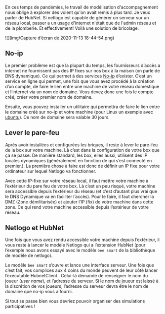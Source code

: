 En ces temps de pandémies, le travail de modélisation d'accompagnement nous oblige à explorer des voient qu'on avait remis à plus tard. Je veux parler de HubNet. 
Si netlogo est capable de générer un serveur sur un réseau local, passer a un usage d'internet n'était que de l'admin réseau et de la plomberie. Et effectivement! Voilà une solution de bricolage.

![](img/Capture d’écran de 2020-11-13 18-44-54.png)

## No-ip

Le premier problème est que la plupart du temps, les fournisseurs d’accès a internet ne fournissent pas des IP fixes sur nos box à la maison (on parle de DNS dynamique). Ce qui permet à des services [No-ip](https://www.noip.com/remote-access/?utm_source=adwords&utm_medium=cpc&utm_campaign=international&gclid=Cj0KCQiAnb79BRDgARIsAOVbhRoAyw7thoeKJKZ7qaE99ohVntQI4bN5wMpa3gkFK6eUzXJ9EciyGxkaAiZnEALw_wcB) d’exister. C’est un service en ligne qui permet, une fois que vous avez procédé à la création d’un compte, de faire le lien entre une machine de votre réseau domestique et l’internet via un nom de domaine. Vous devez donc une fois le compte créé, créer votre premier nom de domaine.

Ensuite, vous pouvez installer un utilitaire qui permettra de faire le lien entre le domaine créé sur no-ip et votre machine (pour Linux un exemple avec [ubuntu](https://doc.ubuntu-fr.org/dns_dynamique)). Ce nom de domaine sera valable 30 jours.

## Lever le pare-feu

Après avoir installées et configurées les briques, il reste à lever le pare-feu de la box sur votre machine. Là c’est dans la configuration de votre box que ça se passe. De manière standard, les box, elles aussi, utilisent des IP locales dynamiques (généralement en fonction de qui s’est connecté en premier.). La première chose à faire est donc de définir un IP fixe pour votre ordinateur sur lequel Netlogo va fonctionner.

Avec cette IP-fixe sur votre réseau local, il faut mettre votre machine à l’extérieur du pare feu de votre box. Là c’est un peu risqué, votre machine sera accessible depuis l’extérieur du réseau (et c’est d’autant plus vrai que le DNS Dynamique va en faciliter l’accès). Pour le faire, il faut chercher la DMZ (Zone démilitarisée) et ajouter l’IP (fix) de votre machine dans cette zone. Ce qui rend votre machine accessible depuis l’extérieur de votre réseau.

## Netlogo et HubNet

Une fois que vous avez rendu accessible votre machine depuis l’extérieur, il vous reste à lancer le modèle Netlogo qui a l’extension HubNet (pour l’exemple nous avons essayé avec le modèle `bee smart` de la bibliothèque de modèle de netlogo).

Le modèle `bee smart` s’ouvre et lance une interface serveur. Une fois que c’est fait, vos complices aux 4 coins du monde peuvent de leur côté lancer l’exécutable HubnetClient . Celui-là demande de renseigner le nom du joueur (_user name_), et l’adresse du serveur. Si le nom du joueur est laissé à la discrétion de vos joueurs, l’adresse du serveur devra être le nom de domaine que no-ip vous a fourni.

Si tout se passe bien vous devriez pouvoir organiser des simulations participatives !